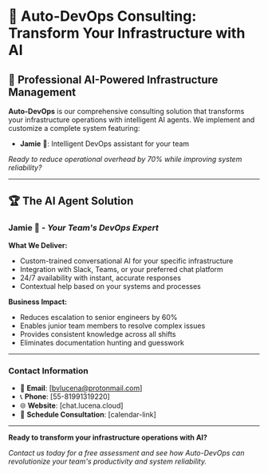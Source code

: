 # 🤖 Auto-DevOps Consulting: Transform Your Infrastructure with AI

## 🎯 **Professional AI-Powered Infrastructure Management**

**Auto-DevOps** is our comprehensive consulting solution that transforms your infrastructure operations with intelligent AI agents. We implement and customize a complete system featuring:

- **Jamie** 🤖: Intelligent DevOps assistant for your team

*Ready to reduce operational overhead by 70% while improving system reliability?*

---

## 🏆 **The AI Agent Solution**

### **Jamie** 🤖 - *Your Team's DevOps Expert*

**What We Deliver:**

- Custom-trained conversational AI for your specific infrastructure
- Integration with Slack, Teams, or your preferred chat platform
- 24/7 availability with instant, accurate responses
- Contextual help based on your systems and processes

**Business Impact:**

- Reduces escalation to senior engineers by 60%
- Enables junior team members to resolve complex issues
- Provides consistent knowledge across all shifts
- Eliminates documentation hunting and guesswork

---

### **Contact Information**

- 📧 **Email**: [bvlucena@protonmail.com]
- 📞 **Phone**: [55-81991319220]
- 🌐 **Website**: [chat.lucena.cloud]
- 📅 **Schedule Consultation**: [calendar-link]

---

**Ready to transform your infrastructure operations with AI?**

*Contact us today for a free assessment and see how Auto-DevOps can revolutionize your team's productivity and system reliability.*
